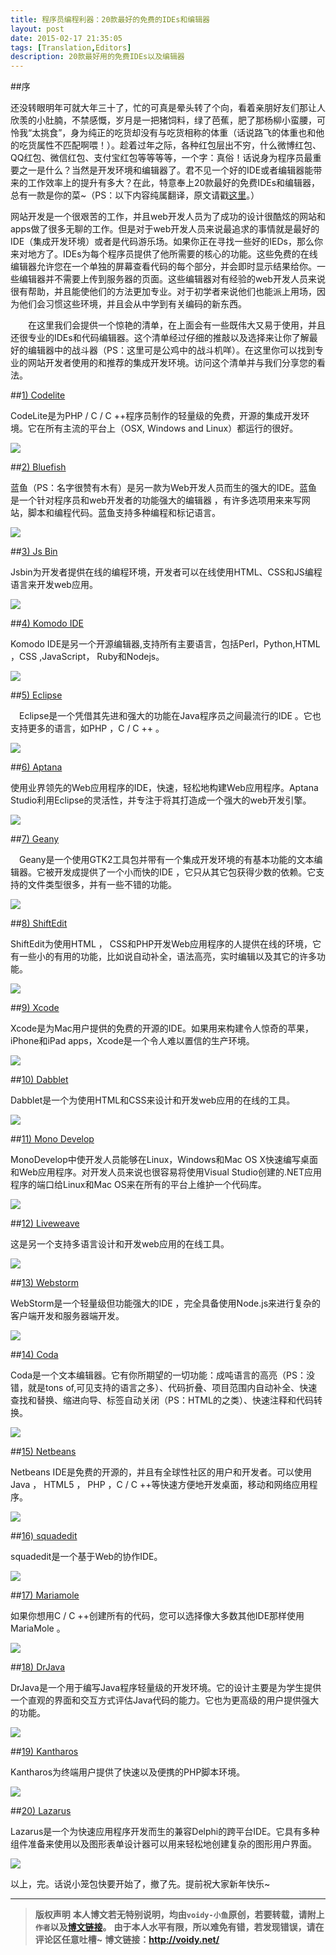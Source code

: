 ```yaml
---
title: 程序员编程利器：20款最好的免费的IDEs和编辑器
layout: post
date: 2015-02-17 21:35:05
tags: [Translation,Editors]
description: 20款最好用的免费IDEs以及编辑器
---
```


##序

还没转眼明年可就大年三十了，忙的可真是晕头转了个向，看着亲朋好友们那让人欣羡的小肚腩，不禁感慨，岁月是一把猪饲料，绿了芭蕉，肥了那杨柳小蛮腰，可怜我“太挑食”，身为纯正的吃货却没有与吃货相称的体重（话说路飞的体重也和他的吃货属性不匹配啊喂！）。趁着过年之际，各种红包层出不穷，什么微博红包、QQ红包、微信红包、支付宝红包等等等等，一个字：真俗！话说身为程序员最重要之一是什么？当然是开发环境和编辑器了。君不见一个好的IDE或者编辑器能带来的工作效率上的提升有多大？在此，特意奉上20款最好的免费IDEs和编辑器，总有一款是你的菜~（PS：以下内容纯属翻译，原文请戳[这里](http://devzum.com/2015/02/17/20-best-free-ides-and-editors-for-programmers/)。）


网站开发是一个很艰苦的工作，并且web开发人员为了成功的设计很酷炫的网站和apps做了很多无聊的工作。但是对于web开发人员来说最追求的事情就是最好的IDE（集成开发环境）或者是代码游乐场。如果你正在寻找一些好的IEDs，那么你来对地方了。IDEs为每个程序员提供了他所需要的核心的功能。这些免费的在线编辑器允许您在一个单独的屏幕查看代码的每个部分，并会即时显示结果给你。一些编辑器并不需要上传到服务器的页面。这些编辑器对有经验的web开发人员来说很有帮助，并且能使他们的方法更加专业。对于初学者来说他们也能派上用场，因为他们会习惯这些环境，并且会从中学到有关编码的新东西。

　　在这里我们会提供一个惊艳的清单，在上面会有一些既伟大又易于使用，并且还很专业的IDEs和代码编辑器。这个清单经过仔细的推敲以及选择来让你了解最好的编辑器中的战斗器（PS：这里可是公鸡中的战斗机咩）。在这里你可以找到专业的网站开发者使用的和推荐的集成开发环境。访问这个清单并与我们分享您的看法。

##[1) Codelite](http://codelite.org/)

CodeLite是为PHP / C / C ++程序员制作的轻量级的免费，开源的集成开发环境。它在所有主流的平台上（OSX, Windows and Linux）都运行的很好。

![](http://i0.wp.com/devzum.com/wp-content/uploads/2015/02/codelite-e1424107949734.png?resize=600%2C374)


##[2) Bluefish](http://bluefish.openoffice.nl/index.html)

蓝鱼（PS：名字很赞有木有）是另一款为Web开发人员而生的强大的IDE。蓝鱼是一个针对程序员和web开发者的功能强大的编辑器 ，有许多选项用来来写网站，脚本和编程代码。蓝鱼支持多种编程和标记语言。

![](http://i2.wp.com/devzum.com/wp-content/uploads/2015/02/bluefish-e1424108105464.png?resize=600%2C450)

##[3) Js Bin](http://jsbin.com/?html,output)

Jsbin为开发者提供在线的编程环境，开发者可以在线使用HTML、CSS和JS编程语言来开发web应用。

![](http://i1.wp.com/devzum.com/wp-content/uploads/2015/02/jsbin-e1424108271901.png?resize=598%2C364)


##[4) Komodo IDE](http://komodoide.com/)

Komodo IDE是另一个开源编辑器,支持所有主要语言，包括Perl，Python,HTML ，CSS ,JavaScript， Ruby和Nodejs。

![](http://i0.wp.com/devzum.com/wp-content/uploads/2015/02/komodoide-e1424108476927.png?resize=600%2C364)


##[5) Eclipse](http://www.eclipse.org/home/index.php)

　Eclipse是一个凭借其先进和强大的功能在Java程序员之间最流行的IDE 。它也支持更多的语言，如PHP ，C / C ++ 。

![](http://i0.wp.com/devzum.com/wp-content/uploads/2015/02/eclipse-e1424111186831.png?resize=600%2C364)


##[6) Aptana](http://www.aptana.com/)

使用业界领先的Web应用程序的IDE，快速，轻松地构建Web应用程序。Aptana Studio利用Eclipse的灵活性，并专注于将其打造成一个强大的web开发引擎。

![](http://i2.wp.com/devzum.com/wp-content/uploads/2015/02/aptana.png?resize=573%2C366)


##[7) Geany](http://geany.org/)

　Geany是一个使用GTK2工具包并带有一个集成开发环境的有基本功能的文本编辑器。它被开发成提供了一个小而快的IDE ，它只从其它包获得少数的依赖。它支持的文件类型很多，并有一些不错的功能。

![](http://i2.wp.com/devzum.com/wp-content/uploads/2015/02/geany-e1424111488554.png?resize=600%2C375)


##[8) ShiftEdit](https://shiftedit.net/)

ShiftEdit为使用HTML ， CSS和PHP开发Web应用程序的人提供在线的环境，它有一些小的有用的功能，比如说自动补全，语法高亮，实时编辑以及其它的许多功能。

![](http://i2.wp.com/devzum.com/wp-content/uploads/2015/02/shiftedit-e1424111685868.png?resize=600%2C364)


##[9) Xcode](https://developer.apple.com/xcode/ide/)

Xcode是为Mac用户提供的免费的开源的IDE。如果用来构建令人惊奇的苹果， iPhone和iPad apps，Xcode是一个令人难以置信的生产环境。

![](http://i2.wp.com/devzum.com/wp-content/uploads/2015/02/xcode-e1424111819309.png?resize=600%2C375)



##[10) Dabblet](http://dabblet.com/)

Dabblet是一个为使用HTML和CSS来设计和开发web应用的在线的工具。

![](http://i0.wp.com/devzum.com/wp-content/uploads/2015/02/dabblet-e1424111996578.png?resize=598%2C364)


##[11) Mono Develop](http://www.monodevelop.com/)

MonoDevelop中使开发人员能够在Linux，Windows和Mac OS X快速编写桌面和Web应用程序。对开发人员来说也很容易将使用Visual Studio创建的.NET应用程序的端口给Linux和Mac OS来在所有的平台上维护一个代码库。

![](http://i2.wp.com/devzum.com/wp-content/uploads/2015/02/monodevelop-e1424112085643.png?resize=600%2C305)


##[12) Liveweave](http://liveweave.com/)

这是另一个支持多语言设计和开发web应用的在线工具。

![](http://i2.wp.com/devzum.com/wp-content/uploads/2015/02/liveweave-e1424112252875.png?resize=597%2C364)


##[13) Webstorm](https://www.jetbrains.com/webstorm/)

WebStorm是一个轻量级但功能强大的IDE ，完全具备使用Node.js来进行复杂的客户端开发和服务器端开发。

![](http://i1.wp.com/devzum.com/wp-content/uploads/2015/02/webstrom.-e1424112501162.png?resize=600%2C357)



##[14) Coda](http://www.panic.com/coda/)

Coda是一个文本编辑器。它有你所期望的一切功能：成吨语言的高亮（PS：没错，就是tons of,可见支持的语言之多）、代码折叠、项目范围内自动补全、快速查找和替换、缩进向导、标签自动关闭（PS：HTML的</a>之类）、快速注释和代码转换。

![](http://i1.wp.com/devzum.com/wp-content/uploads/2015/02/coda-e1424112692583.png?resize=600%2C392)


##[15) Netbeans](https://netbeans.org/)

Netbeans IDE是免费的开源的，并且有全球性社区的用户和开发者。可以使用Java ， HTML5 ， PHP ，C / C ++等快速方便地开发桌面，移动和网络应用程序。



![](http://i1.wp.com/devzum.com/wp-content/uploads/2015/02/netbeans-e1424112913903.png?resize=598%2C363)


##[16) squadedit](https://squadedit.com/)

squadedit是一个基于Web的协作IDE。

![](http://i1.wp.com/devzum.com/wp-content/uploads/2015/02/squadedit-e1424113038470.png?resize=597%2C364)


##[17) Mariamole](http://dalpix.com/mariamole)

如果你想用C / C ++创建所有的代码，您可以选择像大多数其他IDE那样使用MariaMole 。

![](http://i1.wp.com/devzum.com/wp-content/uploads/2015/02/mariamole-e1424138666214.png?resize=601%2C363)


##[18) DrJava](http://drjava.sourceforge.net/)

DrJava是一个用于编写Java程序轻量级的开发环境。它的设计主要是为学生提供一个直观的界面和交互方式评估Java代码的能力。它也为更高级的用户提供强大的功能。

![](http://i0.wp.com/devzum.com/wp-content/uploads/2015/02/drjava-e1424138783221.png?resize=600%2C405)


##[19) Kantharos](http://psychip.net/file/kantharos.zip.html)

Kantharos为终端用户提供了快速以及便携的PHP脚本环境。

![](http://i0.wp.com/devzum.com/wp-content/uploads/2015/02/kantharos-e1424138970825.png?resize=600%2C364)


##[20) Lazarus](http://www.lazarus.freepascal.org/)

Lazarus是一个为快速应用程序开发而生的兼容Delphi的跨平台IDE。它具有多种组件准备来使用以及图形表单设计器可以用来轻松地创建复杂的图形用户界面。

![](http://i2.wp.com/devzum.com/wp-content/uploads/2015/02/lazarus-e1424139055713.png?resize=600%2C450)


以上，完。话说小笼包快要开始了，撤了先。提前祝大家新年快乐~

---
> **版权声明**
> **本人博文若无特别说明，均由`voidy-小鱼`原创，若要转载，请附上`作者`以及[博文链接](http://voidy.net)。**
> **由于本人水平有限，所以难免有错，若发现错误，请在评论区任意吐槽~**
> **博文链接：<http://voidy.net/>**
